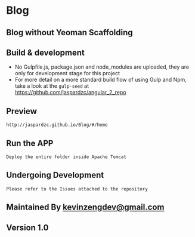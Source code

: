 # Blog
## Blog without Yeoman Scaffolding

## Build & development
- No Gulpfile.js, package.json and node_modules are uploaded, they are only for development stage for this project
- For more detail on a more standard build flow of using Gulp and Npm, take a look at the `gulp-seed` at https://github.com/jaspardzc/angular_2_repo

## Preview
    http://jaspardzc.github.io/Blog/#/home

## Run the APP 
    Deploy the entire folder inside Apache Tomcat

## Undergoing Development
    Please refer to the Issues attached to the repository

Maintained By kevinzengdev@gmail.com
----------
Version 1.0
----------
